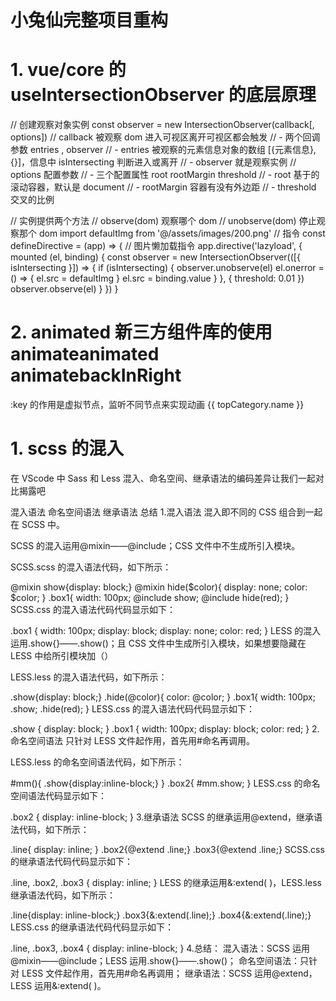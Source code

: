 # 小兔仙完整项目重构

# 1. vue/core 的 useIntersectionObserver 的底层原理

// 创建观察对象实例
const observer = new IntersectionObserver(callback[, options])
// callback 被观察 dom 进入可视区离开可视区都会触发
// - 两个回调参数 entries , observer
// - entries 被观察的元素信息对象的数组 [{元素信息},{}]，信息中 isIntersecting 判断进入或离开
// - observer 就是观察实例
// options 配置参数
// - 三个配置属性 root rootMargin threshold
// - root 基于的滚动容器，默认是 document
// - rootMargin 容器有没有外边距
// - threshold 交叉的比例

// 实例提供两个方法
// observe(dom) 观察哪个 dom
// unobserve(dom) 停止观察那个 dom
import defaultImg from '@/assets/images/200.png'
// 指令
const defineDirective = (app) => {
// 图片懒加载指令
app.directive('lazyload', {
mounted (el, binding) {
const observer = new IntersectionObserver(([{ isIntersecting }]) => {
if (isIntersecting) {
observer.unobserve(el)
el.onerror = () => {
el.src = defaultImg
}
el.src = binding.value
}
}, {
threshold: 0.01
})
observer.observe(el)
}
})
}

# 2. animated 新三方组件库的使用 animate**animated animate**backInRight

:key 的作用是虚拟节点，监听不同节点来实现动画
<Transition enter-active-class="animate__animated  animate__backInRight"
            leave-active-class="animate__animated animate__backOutRight">
<XtxBreadItem :key="topCategory.id">{{ topCategory.name }}</XtxBreadItem>
</Transition>

# 1. scss 的混入

在 VScode 中 Sass 和 Less 混入、命名空间、继承语法的编码差异让我们一起对比揭露吧

混入语法
命名空间语法
继承语法
总结 1.混入语法
混入即不同的 CSS 组合到一起在 SCSS 中。

SCSS 的混入运用@mixin——@include；CSS 文件中不生成所引入模块。

SCSS.scss 的混入语法代码，如下所示：

@mixin show{display: block;}
@mixin hide($color){
display: none;
color: $color;
}
.box1{
width: 100px;
@include show;
@include hide(red);
}
SCSS.css 的混入语法代码代码显示如下：

.box1 {
width: 100px;
display: block;
display: none;
color: red;
}
LESS 的混入运用.show{}——.show()；且 CSS 文件中生成所引入模块，如果想要隐藏在 LESS 中给所引模块加（）

LESS.less 的混入语法代码，如下所示：

.show{display: block;}
.hide(@color){
color: @color;
}
.box1{
width: 100px;
.show;
.hide(red);
}
LESS.css 的混入语法代码代码显示如下：

.show {
display: block;
}
.box1 {
width: 100px;
display: block;
color: red;
} 2.命名空间语法
只针对 LESS 文件起作用，首先用#命名再调用。

LESS.less 的命名空间语法代码，如下所示：

#mm(){
.show{display:inline-block;}
}
.box2{
#mm.show;
}
LESS.css 的命名空间语法代码显示如下：

.box2 {
display: inline-block;
} 3.继承语法
SCSS 的继承运用@extend，继承语法代码，如下所示：

.line{
display: inline;
}
.box2{@extend .line;}
.box3{@extend .line;}
SCSS.css 的继承语法代码代码显示如下：

.line, .box2, .box3 {
display: inline;
}
LESS 的继承运用&:extend( )，LESS.less 继承语法代码，如下所示：

.line{display: inline-block;}
.box3{&:extend(.line);}
.box4{&:extend(.line);}
LESS.css 的继承语法代码代码显示如下：

.line,
.box3,
.box4 {
display: inline-block;
} 4.总结：
混入语法：SCSS 运用@mixin——@include；LESS 运用.show{}——.show()；
命名空间语法：只针对 LESS 文件起作用，首先用#命名再调用；
继承语法：SCSS 运用@extend，LESS 运用&:extend( )。

